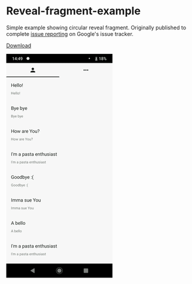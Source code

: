# Reveal-fragment-example

Simple example showing circular reveal fragment. Originally published to complete [issue reporting](https://issuetracker.google.com/issues/146012760) on Google's issue tracker.

[Download](https://github.com/enricocid/Reveal-fragment-example/releases/tag/v1.0.0)

![Screenshots](https://raw.githubusercontent.com/enricocid/Reveal-fragment-example/master/screen.gif)

